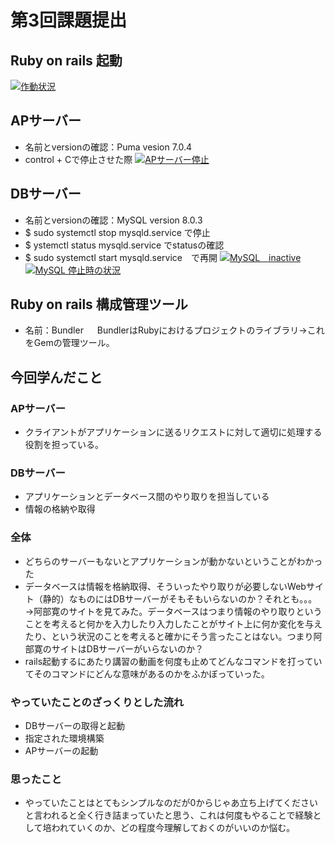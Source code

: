 # 第3回課題提出
## Ruby on rails 起動
[![作動状況](https://i.gyazo.com/c0d46b6d9e21efdb4b88d945dda08164.png)](https://gyazo.com/c0d46b6d9e21efdb4b88d945dda08164)

## APサーバー
* 名前とversionの確認：Puma vesion 7.0.4
* control + Cで停止させた際
[![APサーバー停止](https://i.gyazo.com/ade138eea67605c152046321ba4f95dd.png)](https://gyazo.com/ade138eea67605c152046321ba4f95dd)

## DBサーバー
* 名前とversionの確認：MySQL version 8.0.3
* $ sudo systemctl stop mysqld.service で停止
* $ ystemctl status mysqld.service でstatusの確認
* $ sudo systemctl start mysqld.service　で再開
[![MySQL　inactive](https://i.gyazo.com/3e8190bbd07cdbd601de56157fbc218b.png)](https://gyazo.com/3e8190bbd07cdbd601de56157fbc218b)
[![MySQL 停止時の状況](https://i.gyazo.com/4a730614b5bf12a684a3eb49545c91a3.png)](https://gyazo.com/4a730614b5bf12a684a3eb49545c91a3)

## Ruby on rails 構成管理ツール
* 名前：Bundler
　
BundlerはRubyにおけるプロジェクトのライブラリ→これをGemの管理ツール。

## 今回学んだこと
### APサーバー
* クライアントがアプリケーションに送るリクエストに対して適切に処理する役割を担っている。

### DBサーバー
* アプリケーションとデータベース間のやり取りを担当している
* 情報の格納や取得

### 全体
* どちらのサーバーもないとアプリケーションが動かないということがわかった
* データベースは情報を格納取得、そういったやり取りが必要しないWebサイト（静的）なものにはDBサーバーがそもそもいらないのか？それとも。。。
→阿部寛のサイトを見てみた。データベースはつまり情報のやり取りということを考えると何かを入力したり入力したことがサイト上に何か変化を与えたり、という状況のことを考えると確かにそう言ったことはない。つまり阿部寛のサイトはDBサーバーがいらないのか？
* rails起動するにあたり講習の動画を何度も止めてどんなコマンドを打っていてそのコマンドにどんな意味があるのかをふかぼっていった。

### やっていたことのざっくりとした流れ
* DBサーバーの取得と起動
* 指定された環境構築
* APサーバーの起動

### 思ったこと
* やっていたことはとてもシンプルなのだが0からじゃあ立ち上げてくださいと言われると全く行き詰まっていたと思う、これは何度もやることで経験として培われていくのか、どの程度今理解しておくのがいいのか悩む。


